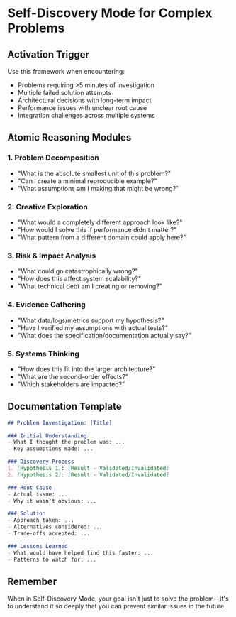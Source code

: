 # Self-Discovery Mode for Complex Problems

## Activation Trigger
Use this framework when encountering:
- Problems requiring >5 minutes of investigation
- Multiple failed solution attempts
- Architectural decisions with long-term impact
- Performance issues with unclear root cause
- Integration challenges across multiple systems

## Atomic Reasoning Modules

### 1. Problem Decomposition
- "What is the absolute smallest unit of this problem?"
- "Can I create a minimal reproducible example?"
- "What assumptions am I making that might be wrong?"

### 2. Creative Exploration
- "What would a completely different approach look like?"
- "How would I solve this if performance didn't matter?"
- "What pattern from a different domain could apply here?"

### 3. Risk & Impact Analysis
- "What could go catastrophically wrong?"
- "How does this affect system scalability?"
- "What technical debt am I creating or removing?"

### 4. Evidence Gathering
- "What data/logs/metrics support my hypothesis?"
- "Have I verified my assumptions with actual tests?"
- "What does the specification/documentation actually say?"

### 5. Systems Thinking
- "How does this fit into the larger architecture?"
- "What are the second-order effects?"
- "Which stakeholders are impacted?"
## Documentation Template

```markdown
## Problem Investigation: [Title]

### Initial Understanding
- What I thought the problem was: ...
- Key assumptions made: ...

### Discovery Process
1. [Hypothesis 1]: [Result - Validated/Invalidated]
2. [Hypothesis 2]: [Result - Validated/Invalidated]

### Root Cause
- Actual issue: ...
- Why it wasn't obvious: ...

### Solution
- Approach taken: ...
- Alternatives considered: ...
- Trade-offs accepted: ...

### Lessons Learned
- What would have helped find this faster: ...
- Patterns to watch for: ...
```

## Remember
When in Self-Discovery Mode, your goal isn't just to solve the problem—it's to understand it so deeply that you can prevent similar issues in the future.